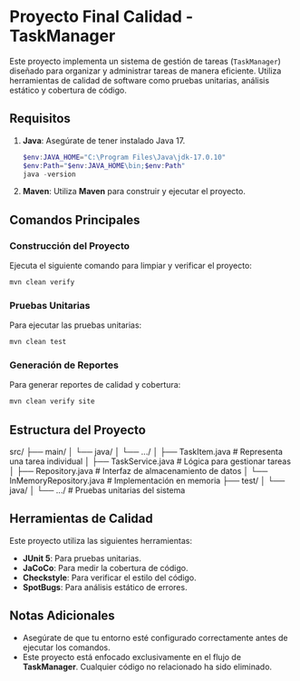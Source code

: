 # Proyecto Final Calidad - TaskManager

Este proyecto implementa un sistema de gestión de tareas (`TaskManager`) diseñado para organizar y administrar tareas de manera eficiente. Utiliza herramientas de calidad de software como pruebas unitarias, análisis estático y cobertura de código.

## Requisitos

1. **Java**: Asegúrate de tener instalado Java 17.

   ```powershell
   $env:JAVA_HOME="C:\Program Files\Java\jdk-17.0.10"
   $env:Path="$env:JAVA_HOME\bin;$env:Path"
   java -version

   ```

2. **Maven**:
   Utiliza **Maven** para construir y ejecutar el proyecto.

## Comandos Principales

### Construcción del Proyecto

Ejecuta el siguiente comando para limpiar y verificar el proyecto:

```bash
mvn clean verify
```

### Pruebas Unitarias

Para ejecutar las pruebas unitarias:

```bash
mvn clean test
```

### Generación de Reportes

Para generar reportes de calidad y cobertura:

```bash
mvn clean verify site
```

## Estructura del Proyecto

src/
├── main/
│ └── java/
│ └── .../
│ ├── TaskItem.java # Representa una tarea individual
│ ├── TaskService.java # Lógica para gestionar tareas
│ ├── Repository.java # Interfaz de almacenamiento de datos
│ └── InMemoryRepository.java # Implementación en memoria
├── test/
│ └── java/
│ └── .../ # Pruebas unitarias del sistema

## Herramientas de Calidad

Este proyecto utiliza las siguientes herramientas:

- **JUnit 5**: Para pruebas unitarias.
- **JaCoCo**: Para medir la cobertura de código.
- **Checkstyle**: Para verificar el estilo del código.
- **SpotBugs**: Para análisis estático de errores.

## Notas Adicionales

- Asegúrate de que tu entorno esté configurado correctamente antes de ejecutar los comandos.
- Este proyecto está enfocado exclusivamente en el flujo de **TaskManager**. Cualquier código no relacionado ha sido eliminado.
